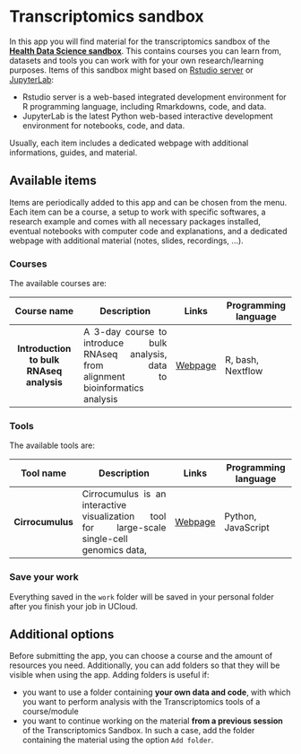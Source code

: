 # Transcriptomics sandbox

In this app you will find material for the transcriptomics sandbox of the **[Health Data Science sandbox](https://hds-sandbox.github.io)**. This contains courses you can learn from, datasets and tools you can work with for your own research/learning purposes. Items of this sandbox might based on [Rstudio server](https://www.rstudio.com/) or [JupyterLab](https://jupyter.org/):

- Rstudio server is a web-based integrated development environment for R programming language, including Rmarkdowns, code, and data. 
- JupyterLab is the latest Python web-based interactive development environment for notebooks, code, and data.

Usually, each item includes a dedicated webpage with additional informations, guides, and material.

## Available items

Items are periodically added to this app and can be chosen from the menu. Each item can be a course, a setup to work with specific softwares, a research example and comes with all necessary packages installed, eventual notebooks with computer code and explanations, and a dedicated webpage with additional material (notes, slides, recordings, ...).

### Courses

 The available courses are:

| Course name      | Description |  Links    | Programming language |
| :-----------: | ----------- | ----------- | ----------- |
| **Introduction to bulk RNAseq analysis**  | <div style="text-align: justify"> A 3-day course to introduce bulk RNAseq analysis, from data alignment to bioinformatics analysis </div> | [Webpage](https://hds-sandbox.github.io/bulk_RNAseq_course/) | R, bash, Nextflow |

### Tools

 The available tools are:

| Tool name      | Description |  Links    | Programming language |
| :-----------: | ----------- | ----------- | ----------- |
| **Cirrocumulus**  | <div style="text-align: justify"> Cirrocumulus is an interactive visualization tool for large-scale single-cell genomics data, </div> | [Webpage](https://cirrocumulus.readthedocs.io/en/latest/) | Python, JavaScript |

### Save your work

Everything saved in the `work` folder will be saved in your personal folder after you finish your job in UCloud.

## Additional options

Before submitting the app, you can choose a course and the amount of resources you need. Additionally, you can add folders so that they will be visible when using the app. Adding folders is useful if:

- you want to use a folder containing **your own data and code**, with which you want to perform analysis with the Transcriptomics tools of a course/module
- you want to continue working on the material **from a  previous session** of the Transcriptomics Sandbox. In such a case, add the folder containing the material using the option `Add folder`. 
